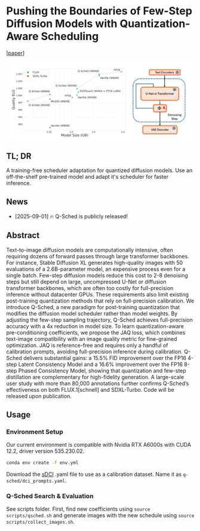 # Pushing the Boundaries of Few-Step Diffusion Models with Quantization-Aware Scheduling

[[paper](https://arxiv.org/abs/2509.01624)]

![teaser](assets/teaser.png)

## TL; DR

A training-free scheduler adaptation for quantized diffusion models. Use an off-the-shelf pre-trained model and adapt it's scheduler for faster inference.

## News

- [2025-09-01] 🔥 Q-Sched is publicly released!

## Abstract

Text-to-image diffusion models are computationally intensive, often requiring dozens of forward passes through large transformer backbones. For instance, Stable Diffusion XL generates high-quality images with 50 evaluations of a 2.6B-parameter model, an expensive process even for a single batch. Few-step diffusion models reduce this cost to 2-8 denoising steps but still depend on large, uncompressed U-Net or diffusion transformer backbones, which are often too costly for full-precision inference without datacenter GPUs. These requirements also limit existing post-training quantization methods that rely on full-precision calibration.
We introduce Q-Sched, a new paradigm for post-training quantization that modifies the diffusion model scheduler rather than model weights. By adjusting the few-step sampling trajectory, Q-Sched achieves full-precision accuracy with a 4x reduction in model size. To learn quantization-aware pre-conditioning coefficients, we propose the JAQ loss, which combines text-image compatibility with an image quality metric for fine-grained optimization. JAQ is reference-free and requires only a handful of calibration prompts, avoiding full-precision inference during calibration.
Q-Sched delivers substantial gains: a 15.5% FID improvement over the FP16 4-step Latent Consistency Model and a 16.6% improvement over the FP16 8-step Phased Consistency Model, showing that quantization and few-step distillation are complementary for high-fidelity generation. A large-scale user study with more than 80,000 annotations further confirms Q-Sched’s effectiveness on both FLUX.1[schnell] and SDXL-Turbo. Code will be released upon publication.

## Usage

### Environment Setup

Our current environment is compatible with Nvidia RTX A6000s with CUDA 12.2, driver version 535.230.02. 

```bash
conda env create -f env.yml
```

Download the [sDCI](https://huggingface.co/datasets/mit-han-lab/svdquant-datasets/blob/35636da44cdc7cef8916b122a12e4aa9e2df80c1/sDCI.yaml) .yaml file to use as a calibration dataset. Name it as `q-sched/dci_prompts.yaml`.

### Q-Sched Search & Evaluation

See scripts folder. First, find new coefficients using `source scripts/qsched.sh` and generate images with the new schedule using `source scripts/collect_images.sh`.
